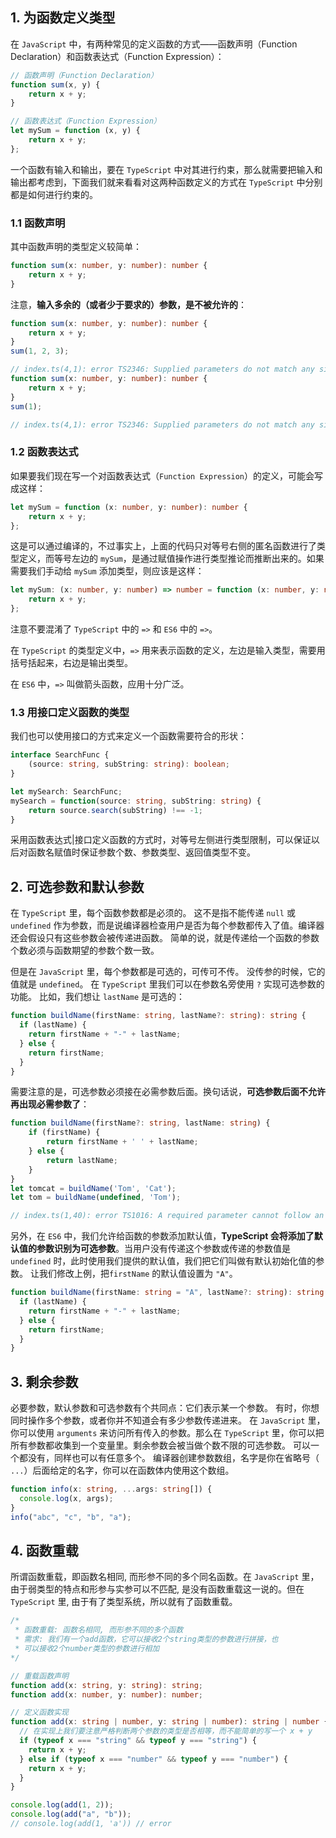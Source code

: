 ## 1. 为函数定义类型

在 `JavaScript` 中，有两种常见的定义函数的方式——函数声明（Function Declaration）和函数表达式（Function Expression）：

```javascript
// 函数声明（Function Declaration）
function sum(x, y) {
    return x + y;
}

// 函数表达式（Function Expression）
let mySum = function (x, y) {
    return x + y;
};
```

一个函数有输入和输出，要在 `TypeScript` 中对其进行约束，那么就需要把输入和输出都考虑到，下面我们就来看看对这两种函数定义的方式在 `TypeScript` 中分别都是如何进行约束的。

### 1.1 函数声明

其中函数声明的类型定义较简单：

```typescript
function sum(x: number, y: number): number {
    return x + y;
}
```

注意，**输入多余的（或者少于要求的）参数，是不被允许的**：

```typescript
function sum(x: number, y: number): number {
    return x + y;
}
sum(1, 2, 3);

// index.ts(4,1): error TS2346: Supplied parameters do not match any signature of call target.
function sum(x: number, y: number): number {
    return x + y;
}
sum(1);

// index.ts(4,1): error TS2346: Supplied parameters do not match any signature of call target.
```

### 1.2 函数表达式

如果要我们现在写一个对函数表达式（`Function Expression`）的定义，可能会写成这样：

```typescript
let mySum = function (x: number, y: number): number {
    return x + y;
};
```

这是可以通过编译的，不过事实上，上面的代码只对等号右侧的匿名函数进行了类型定义，而等号左边的 `mySum`，是通过赋值操作进行类型推论而推断出来的。如果需要我们手动给 `mySum` 添加类型，则应该是这样：

```typescript
let mySum: (x: number, y: number) => number = function (x: number, y: number): number {
    return x + y;
};
```

注意不要混淆了 `TypeScript` 中的 `=>` 和 `ES6` 中的 `=>`。

在 `TypeScript` 的类型定义中，`=>` 用来表示函数的定义，左边是输入类型，需要用括号括起来，右边是输出类型。

在 `ES6` 中，`=>` 叫做箭头函数，应用十分广泛。

### 1.3 用接口定义函数的类型

我们也可以使用接口的方式来定义一个函数需要符合的形状：

```typescript
interface SearchFunc {
    (source: string, subString: string): boolean;
}

let mySearch: SearchFunc;
mySearch = function(source: string, subString: string) {
    return source.search(subString) !== -1;
}
```

采用函数表达式|接口定义函数的方式时，对等号左侧进行类型限制，可以保证以后对函数名赋值时保证参数个数、参数类型、返回值类型不变。

## 2. 可选参数和默认参数

在 `TypeScript`  里，每个函数参数都是必须的。 这不是指不能传递 `null` 或 `undefined` 作为参数，而是说编译器检查用户是否为每个参数都传入了值。编译器还会假设只有这些参数会被传递进函数。 简单的说，就是传递给一个函数的参数个数必须与函数期望的参数个数一致。

但是在 `JavaScript` 里，每个参数都是可选的，可传可不传。 没传参的时候，它的值就是 `undefined`。 在 `TypeScript` 里我们可以在参数名旁使用 `?` 实现可选参数的功能。 比如，我们想让 `lastName` 是可选的：

```typescript
function buildName(firstName: string, lastName?: string): string {
  if (lastName) {
    return firstName + "-" + lastName;
  } else {
    return firstName;
  }
}
```

需要注意的是，可选参数必须接在必需参数后面。换句话说，**可选参数后面不允许再出现必需参数了**：

```typescript
function buildName(firstName?: string, lastName: string) {
    if (firstName) {
        return firstName + ' ' + lastName;
    } else {
        return lastName;
    }
}
let tomcat = buildName('Tom', 'Cat');
let tom = buildName(undefined, 'Tom');

// index.ts(1,40): error TS1016: A required parameter cannot follow an optional parameter.
```

另外，在 `ES6` 中，我们允许给函数的参数添加默认值，**TypeScript 会将添加了默认值的参数识别为可选参数**。当用户没有传递这个参数或传递的参数值是 `undefined` 时，此时使用我们提供的默认值，我们把它们叫做有默认初始化值的参数。 让我们修改上例，把`firstName` 的默认值设置为 `"A"`。

```typescript
function buildName(firstName: string = "A", lastName?: string): string {
  if (lastName) {
    return firstName + "-" + lastName;
  } else {
    return firstName;
  }
}
```

## 3. 剩余参数

必要参数，默认参数和可选参数有个共同点：它们表示某一个参数。 有时，你想同时操作多个参数，或者你并不知道会有多少参数传递进来。 在 `JavaScript` 里，你可以使用 `arguments` 来访问所有传入的参数。那么在 `TypeScript`  里，你可以把所有参数都收集到一个变量里。剩余参数会被当做个数不限的可选参数。 可以一个都没有，同样也可以有任意多个。 编译器创建参数数组，名字是你在省略号（ `...`）后面给定的名字，你可以在函数体内使用这个数组。

```typescript
function info(x: string, ...args: string[]) {
  console.log(x, args);
}
info("abc", "c", "b", "a");
```

## 4. 函数重载

所谓函数重载，即函数名相同, 而形参不同的多个同名函数。在 `JavaScript` 里， 由于弱类型的特点和形参与实参可以不匹配, 是没有函数重载这一说的。但在 `TypeScript`  里, 由于有了类型系统，所以就有了函数重载。

```typescript
/* 
 * 函数重载: 函数名相同, 而形参不同的多个函数
 * 需求: 我们有一个add函数，它可以接收2个string类型的参数进行拼接，也
 * 可以接收2个number类型的参数进行相加 
*/

// 重载函数声明
function add(x: string, y: string): string;
function add(x: number, y: number): number;

// 定义函数实现
function add(x: string | number, y: string | number): string | number {
  // 在实现上我们要注意严格判断两个参数的类型是否相等，而不能简单的写一个 x + y
  if (typeof x === "string" && typeof y === "string") {
    return x + y;
  } else if (typeof x === "number" && typeof y === "number") {
    return x + y;
  }
}

console.log(add(1, 2));
console.log(add("a", "b"));
// console.log(add(1, 'a')) // error
```
